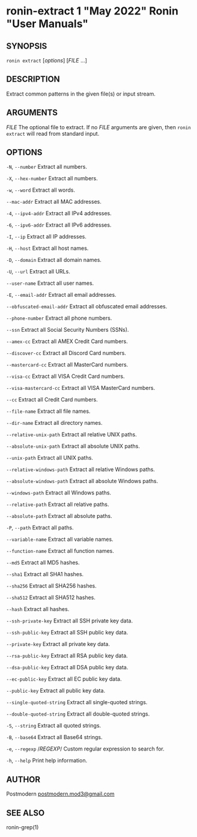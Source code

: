 # ronin-extract 1 "May 2022" Ronin "User Manuals"

## SYNOPSIS

`ronin extract` [*options*] [*FILE* ...]

## DESCRIPTION

Extract common patterns in the given file(s) or input stream.

## ARGUMENTS

*FILE*
  The optional file to extract. If no *FILE* arguments are given, then
  `ronin extract` will read from standard input.

## OPTIONS

`-N`, `--number`
  Extract all numbers.

`-X`, `--hex-number`
  Extract all numbers.

`-w`, `--word`
  Extract all words.

`--mac-addr`
  Extract all MAC addresses.

`-4`, `--ipv4-addr`
  Extract all IPv4 addresses.

`-6`, `--ipv6-addr`
  Extract all IPv6 addresses.

`-I`, `--ip`
  Extract all IP addresses.

`-H`, `--host`
  Extract all host names.

`-D`, `--domain`
  Extract all domain names.

`-U`, `--url`
  Extract all URLs.

`--user-name`
  Extract all user names.

`-E`, `--email-addr`
  Extract all email addresses.

`--obfuscated-email-addr`
  Extract all obfuscated email addresses.

`--phone-number`
  Extract all phone numbers.

`--ssn`
  Extract all Social Security Numbers (SSNs).

`--amex-cc`
  Extract all AMEX Credit Card numbers.

`--discover-cc`
  Extract all Discord Card numbers.

`--mastercard-cc`
  Extract all MasterCard numbers.

`--visa-cc`
  Extract all VISA Credit Card numbers.

`--visa-mastercard-cc`
  Extract all VISA MasterCard numbers.

`--cc`
  Extract all Credit Card numbers.

`--file-name`
  Extract all file names.

`--dir-name`
  Extract all directory names.

`--relative-unix-path`
  Extract all relative UNIX paths.

`--absolute-unix-path`
  Extract all absolute UNIX paths.

`--unix-path`
  Extract all UNIX paths.

`--relative-windows-path`
  Extract all relative Windows paths.

`--absolute-windows-path`
  Extract all absolute Windows paths.

`--windows-path`
  Extract all Windows paths.

`--relative-path`
  Extract all relative paths.

`--absolute-path`
  Extract all absolute paths.

`-P`, `--path`
  Extract all paths.

`--variable-name`
  Extract all variable names.

`--function-name`
  Extract all function names.

`--md5`
  Extract all MD5 hashes.

`--sha1`
  Extract all SHA1 hashes.

`--sha256`
  Extract all SHA256 hashes.

`--sha512`
  Extract all SHA512 hashes.

`--hash`
  Extract all hashes.

`--ssh-private-key`
  Extract all SSH private key data.

`--ssh-public-key`
  Extract all SSH public key data.

`--private-key`
  Extract all private key data.

`--rsa-public-key`
  Extract all RSA public key data.

`--dsa-public-key`
  Extract all DSA public key data.

`--ec-public-key`
  Extract all EC public key data.

`--public-key`
  Extract all public key data.

`--single-quoted-string`
  Extract all single-quoted strings.

`--double-quoted-string`
  Extract all double-quoted strings.

`-S`, `--string`
  Extract all quoted strings.

`-B`, `--base64`
  Extract all Base64 strings.

`-e`, `--regexp` /*REGEXP*/
  Custom regular expression to search for.

`-h`, `--help`
  Print help information.

## AUTHOR

Postmodern <postmodern.mod3@gmail.com>

## SEE ALSO

ronin-grep(1)
